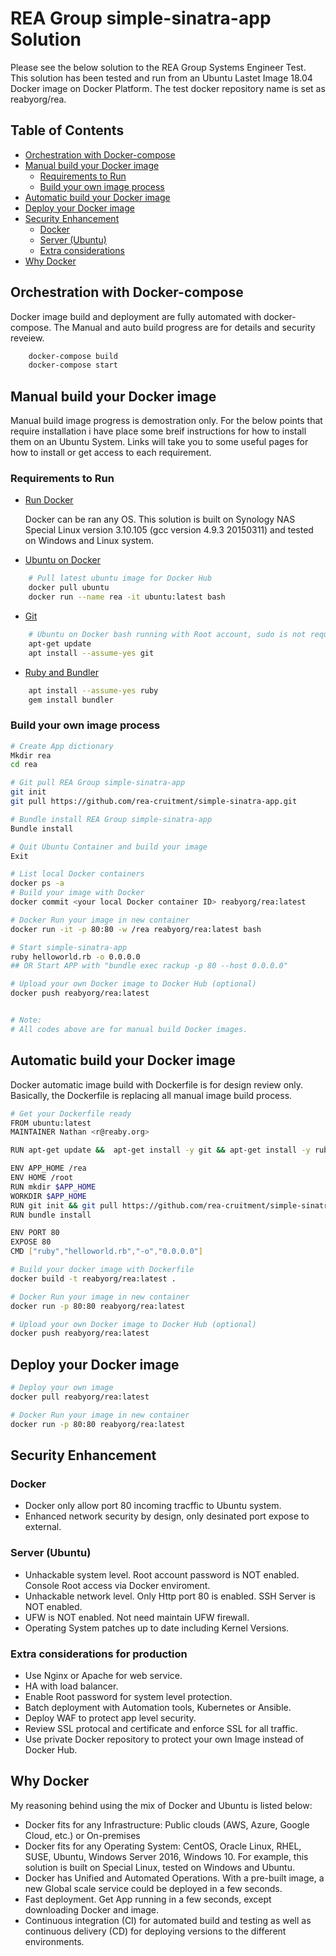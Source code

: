# REA Group simple-sinatra-app Solution

Please see the below solution to the REA Group Systems Engineer Test.
This solution has been tested and run from an Ubuntu Lastet Image 18.04 Docker image on Docker Platform. The test docker repository name is set as reabyorg/rea. 

## Table of Contents
  * [Orchestration with Docker-compose](#Orchestration)
  * [Manual build your Docker image](#build)
    - [Requirements to Run](#req-run)
    - [Build your own image process](#mbuild)
  * [Automatic build your Docker image](#auto-build)
  * [Deploy your Docker image](#deploy)
  * [Security Enhancement](#security)
    - [Docker](#sec-Docker)
    - [Server (Ubuntu)](#sec-server)
    - [Extra considerations](#sec-consider)
  * [Why Docker](#reason)


## Orchestration with Docker-compose <a id="Orchestration"></a>

Docker image build and deployment are fully automated with docker-compose. The Manual and auto build progress are for details and security reveiew. 

 ```bash
     docker-compose build
     docker-compose start
 ```   
## Manual build your Docker image <a id="build"></a>
Manual build image progress is demostration only. For the below points that require installation i have place some breif instructions for how to install them on an Ubuntu System. Links will take you to some useful pages for how to install or get access to each requirement.

### Requirements to Run <a id="req-run"></a>

  - [Run Docker](https://docs.docker.com/machine/get-started/)

      Docker can be ran any OS. This solution is built on Synology NAS Special Linux version 3.10.105  (gcc version 4.9.3 20150311) and tested on Windows and Linux system. 
     
  - [Ubuntu on Docker](https://hub.docker.com/_/ubuntu)

 ```bash
     # Pull latest ubuntu image for Docker Hub
     docker pull ubuntu
     docker run --name rea -it ubuntu:latest bash
 ```   

  - [Git](https://help.ubuntu.com/lts/serverguide/git.html.en)
 ```bash
     # Ubuntu on Docker bash running with Root account, sudo is not required below.  
     apt-get update
     apt install --assume-yes git
 ```

  - [Ruby and Bundler](https://www.ruby-lang.org/en/documentation/installation/#apt)
 ```bash
     apt install --assume-yes ruby  
     gem install bundler
 ```


### Build your own image process <a id="mbuild"></a>


 ```bash
# Create App dictionary  
Mkdir rea
cd rea

# Git pull REA Group simple-sinatra-app
git init
git pull https://github.com/rea-cruitment/simple-sinatra-app.git

# Bundle install REA Group simple-sinatra-app
Bundle install 

# Quit Ubuntu Container and build your image
Exit

# List local Docker containers 
docker ps -a 
# Build your image with Docker
docker commit <your local Docker container ID> reabyorg/rea:latest

# Docker Run your image in new container
docker run -it -p 80:80 -w /rea reabyorg/rea:latest bash

# Start simple-sinatra-app 
ruby helloworld.rb -o 0.0.0.0
## OR Start APP with "bundle exec rackup -p 80 --host 0.0.0.0"

# Upload your own Docker image to Docker Hub (optional)
docker push reabyorg/rea:latest


# Note: 
# All codes above are for manual build Docker images.
```


## Automatic build your Docker image<a id="auto-build"></a>

Docker automatic image build with Dockerfile is for design review only. Basically, the Dockerfile is replacing all manual image build process. 

 ```bash
# Get your Dockerfile ready 
FROM ubuntu:latest
MAINTAINER Nathan <r@reaby.org>

RUN apt-get update &&  apt-get install -y git && apt-get install -y ruby && gem install bundler

ENV APP_HOME /rea
ENV HOME /root
RUN mkdir $APP_HOME
WORKDIR $APP_HOME
RUN git init && git pull https://github.com/rea-cruitment/simple-sinatra-app.git
RUN bundle install

ENV PORT 80
EXPOSE 80
CMD ["ruby","helloworld.rb","-o","0.0.0.0"]

# Build your docker image with Dockerfile
docker build -t reabyorg/rea:latest .

# Docker Run your image in new container
docker run -p 80:80 reabyorg/rea:latest

# Upload your own Docker image to Docker Hub (optional)
docker push reabyorg/rea:latest
```

## Deploy your Docker image <a id="deploy"></a>

```bash
# Deploy your own image 
docker pull reabyorg/rea:latest

# Docker Run your image in new container
docker run -p 80:80 reabyorg/rea:latest
```

## Security Enhancement <a id="security"></a>
### Docker  <a id="sec-Docker"></a>

- Docker only allow port 80 incoming tracffic to Ubuntu system. 
- Enhanced network security by design, only desinated port expose to external.

### Server (Ubuntu)  <a id="sec-server"></a>
- Unhackable system level. Root account password is NOT enabled. Console Root access via Docker enviroment.
- Unhackable network level. Only Http port 80 is enabled. SSH Server is NOT enabled. 
- UFW is NOT enabled. Not need maintain UFW firewall. 
- Operating System patches up to date including Kernel Versions.

### Extra considerations for production  <a id="sec-consider"></a>
- Use Nginx or Apache for web service. 
- HA with load balancer.
- Enable Root password for system level protection.
- Batch deployment with Automation tools, Kubernetes or Ansible. 
- Deploy WAF to protect app level security.
- Review SSL protocal and certificate and enforce SSL for all traffic. 
- Use private Docker repository to protect your own Image instead of Docker Hub.

## Why Docker <a id="reason"></a>
My reasoning behind using the mix of Docker and Ubuntu is listed below:
- Docker fits for any Infrastructure: Public clouds (AWS, Azure, Google Cloud, etc.) or On-premises
- Docker fits for any Operating System: CentOS, Oracle Linux, RHEL, SUSE, Ubuntu,
Windows Server 2016, Windows 10. For example, this solution is built on Special Linux, tested on Windows and Ubuntu. 
- Docker has Unified and Automated Operations. With a pre-built image, a new Global scale service  could be deployed in a few seconds. 
- Fast deployment. Get App running in a few seconds, except downloading Docker and image. 
- Continuous integration (CI) for automated build and testing as well as continuous delivery (CD) for deploying versions to the different environments.
